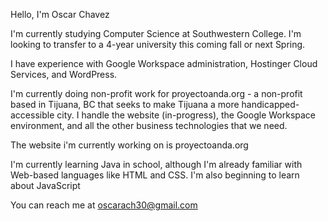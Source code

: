 Hello, I'm Oscar Chavez

I'm currently studying Computer Science at Southwestern College. I'm looking to transfer to a 4-year university this coming fall or next Spring.

I have experience with Google Workspace administration, Hostinger Cloud Services, and WordPress.

I'm currently doing non-profit work for proyectoanda.org - a non-profit based in Tijuana, BC that seeks to make Tijuana a more handicapped-accessible city. 
I handle the website (in-progress), the Google Workspace environment, and all the other business technologies that we need.

The website i'm currently working on is proyectoanda.org

I'm currently learning Java in school, although I'm already familiar with Web-based languages like HTML and CSS. I'm also beginning to learn about JavaScript

You can reach me at oscarach30@gmail.com
